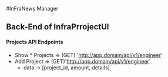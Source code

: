 #InFraNews Manager

## Back-End of InfraPrrojectUI

#### Projects API Endpoints
* Show * Projects => (GET) 'http://app.domain/api/v1/engineer'
* Add Project => (GET)'http://app.domain/api/v1/engineer'
  * data -> [project_id, amount, details] 

